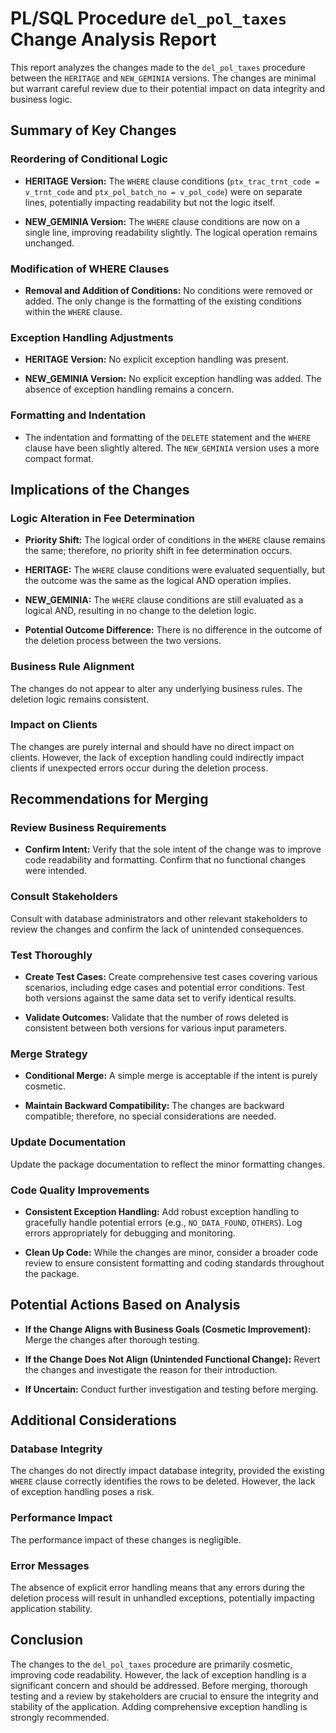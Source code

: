 # PL/SQL Procedure `del_pol_taxes` Change Analysis Report

This report analyzes the changes made to the `del_pol_taxes` procedure between the `HERITAGE` and `NEW_GEMINIA` versions.  The changes are minimal but warrant careful review due to their potential impact on data integrity and business logic.

## Summary of Key Changes

### Reordering of Conditional Logic

* **HERITAGE Version:** The `WHERE` clause conditions (`ptx_trac_trnt_code = v_trnt_code` and `ptx_pol_batch_no = v_pol_code`) were on separate lines, potentially impacting readability but not the logic itself.

* **NEW_GEMINIA Version:** The `WHERE` clause conditions are now on a single line, improving readability slightly.  The logical operation remains unchanged.

### Modification of WHERE Clauses

* **Removal and Addition of Conditions:** No conditions were removed or added.  The only change is the formatting of the existing conditions within the `WHERE` clause.

### Exception Handling Adjustments

* **HERITAGE Version:** No explicit exception handling was present.

* **NEW_GEMINIA Version:** No explicit exception handling was added.  The absence of exception handling remains a concern.

### Formatting and Indentation

* The indentation and formatting of the `DELETE` statement and the `WHERE` clause have been slightly altered.  The `NEW_GEMINIA` version uses a more compact format.


## Implications of the Changes

### Logic Alteration in Fee Determination

* **Priority Shift:** The logical order of conditions in the `WHERE` clause remains the same; therefore, no priority shift in fee determination occurs.

* **HERITAGE:**  The `WHERE` clause conditions were evaluated sequentially, but the outcome was the same as the logical AND operation implies.

* **NEW_GEMINIA:** The `WHERE` clause conditions are still evaluated as a logical AND, resulting in no change to the deletion logic.

* **Potential Outcome Difference:** There is no difference in the outcome of the deletion process between the two versions.


### Business Rule Alignment

The changes do not appear to alter any underlying business rules.  The deletion logic remains consistent.


### Impact on Clients

The changes are purely internal and should have no direct impact on clients. However, the lack of exception handling could indirectly impact clients if unexpected errors occur during the deletion process.


## Recommendations for Merging

### Review Business Requirements

* **Confirm Intent:** Verify that the sole intent of the change was to improve code readability and formatting.  Confirm that no functional changes were intended.

### Consult Stakeholders

Consult with database administrators and other relevant stakeholders to review the changes and confirm the lack of unintended consequences.

### Test Thoroughly

* **Create Test Cases:** Create comprehensive test cases covering various scenarios, including edge cases and potential error conditions.  Test both versions against the same data set to verify identical results.

* **Validate Outcomes:**  Validate that the number of rows deleted is consistent between both versions for various input parameters.

### Merge Strategy

* **Conditional Merge:** A simple merge is acceptable if the intent is purely cosmetic.

* **Maintain Backward Compatibility:**  The changes are backward compatible; therefore, no special considerations are needed.

### Update Documentation

Update the package documentation to reflect the minor formatting changes.

### Code Quality Improvements

* **Consistent Exception Handling:**  Add robust exception handling to gracefully handle potential errors (e.g., `NO_DATA_FOUND`, `OTHERS`).  Log errors appropriately for debugging and monitoring.

* **Clean Up Code:**  While the changes are minor, consider a broader code review to ensure consistent formatting and coding standards throughout the package.


## Potential Actions Based on Analysis

* **If the Change Aligns with Business Goals (Cosmetic Improvement):** Merge the changes after thorough testing.

* **If the Change Does Not Align (Unintended Functional Change):** Revert the changes and investigate the reason for their introduction.

* **If Uncertain:** Conduct further investigation and testing before merging.


## Additional Considerations

### Database Integrity

The changes do not directly impact database integrity, provided the existing `WHERE` clause correctly identifies the rows to be deleted.  However, the lack of exception handling poses a risk.

### Performance Impact

The performance impact of these changes is negligible.

### Error Messages

The absence of explicit error handling means that any errors during the deletion process will result in unhandled exceptions, potentially impacting application stability.


## Conclusion

The changes to the `del_pol_taxes` procedure are primarily cosmetic, improving code readability. However, the lack of exception handling is a significant concern and should be addressed.  Before merging, thorough testing and a review by stakeholders are crucial to ensure the integrity and stability of the application.  Adding comprehensive exception handling is strongly recommended.
